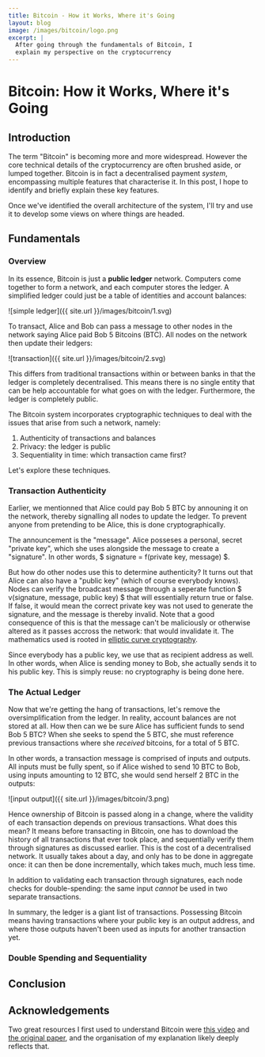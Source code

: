```yaml
---
title: Bitcoin - How it Works, Where it's Going
layout: blog
image: /images/bitcoin/logo.png
excerpt: |
  After going through the fundamentals of Bitcoin, I 
  explain my perspective on the cryptocurrency
---
```



# Bitcoin: How it Works, Where it's Going

## Introduction

The term "Bitcoin" is becoming more and more widespread. However the core technical 
details of the cryptocurrency are often brushed aside, or lumped together. Bitcoin is 
in fact a decentralised payment _system_, encompassing multiple features that characterise it. In this post, I hope to identify and briefly explain these key features.

Once we've identified the overall architecture of the system, I'll try and use it to develop some views on where things are headed.


## Fundamentals

### Overview

In its essence, Bitcoin is just a **public ledger** network. Computers come together to form a network, and each computer stores the ledger. A simplified ledger could just be a table of identities and account balances:

![simple ledger]({{ site.url }}/images/bitcoin/1.svg)

To transact, Alice and Bob can pass a message to other nodes in the network saying Alice paid Bob 5 Bitcoins (BTC). All nodes on the network then update their ledgers:

![transaction]({{ site.url }}/images/bitcoin/2.svg)

This differs from traditional transactions within or between banks in that the ledger is 
completely decentralised. This means there is no single entity that can be help accountable for what goes on with the ledger. Furthermore, the ledger is completely public.

The Bitcoin system incorporates cryptographic techniques to deal with the issues that arise from such a network, namely:

1. Authenticity of transactions and balances
2. Privacy: the ledger is public
3. Sequentiality in time: which transaction came first?

Let's explore these techniques.

### Transaction Authenticity

Earlier, we mentionned that Alice could pay Bob 5 BTC by announing it on the network, thereby signalling all nodes to update the ledger. To prevent anyone from pretending to be Alice, this is done cryptographically.

The announcement is the "message". Alice posseses a personal, secret "private key", which she uses alongside the message to create a "signature". In other words, $ signature = f(private key, message) $.

But how do other nodes use this to determine authenticity? It turns out that Alice can also have a "public key" (which of course everybody knows). Nodes can verify the broadcast message through a seperate function $ v(signature, message, public key) $ that will essentially return true or false. If false, it would mean the correct private key was not used to generate the signature, and the message is thereby invalid. Note that a good consequence of this is that the message can't be maliciously or otherwise altered as it passes accross the network: that would invalidate it. The mathematics used is rooted in [elliptic curve cryptography](http://en.wikipedia.org/wiki/Elliptic_curve_cryptography).

Since everybody has a public key, we use that as recipient address as well. In other words, when Alice is sending money to Bob, she actually sends it to his public key. This is simply reuse: no cryptography is being done here.

### The Actual Ledger

Now that we're getting the hang of transactions, let's remove the oversimplification from the ledger. In reality, account balances are not stored at all. How then can we be sure Alice has sufficient funds to send Bob 5 BTC? When she seeks to spend the 5 BTC, she must reference previous transactions where she _received_ bitcoins, for a total of 5 BTC.

In other words, a transaction message is comprised of inputs and outputs. All inputs must be fully spent, so if Alice wished to send 10 BTC to Bob, using inputs amounting to 12 BTC, she would send herself 2 BTC in the outputs:

![input output]({{ site.url }}/images/bitcoin/3.png)

Hence ownership of Bitcoin is passed along in a change, where the validity of each transaction depends on previous transactions. What does this mean? It means before transacting in Bitcoin, one has to download the history of all transactions that ever took place, and sequentially verify them through signatures as discussed earlier. This is the cost of a decentralised network. It usually takes about a day, and only has to be done in aggregate once: it can then be done incrementally, which takes much, much less time.

In addition to validating each transaction through signatures, each node checks for double-spending: the same input _cannot_ be used in two separate transactions.

In summary, the ledger is a giant list of transactions. Possessing Bitcoin means having transactions where your public key is an output address, and where those outputs haven't been used as inputs for another transaction yet.

### Double Spending and Sequentiality




## Conclusion

## Acknowledgements

Two great resources I first used to understand Bitcoin were [this video](https://www.youtube.com/watch?v=Lx9zgZCMqXE) and [the original paper](https://bitcoin.org/bitcoin.pdf), and the organisation of my explanation likely deeply reflects that.
